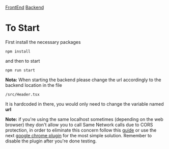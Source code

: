 [FrontEnd]()
[Backend]()

# To Start
First install the necessary packages
```
npm install
```
and then to start
```
npm run start
```

**Nota:** When starting the backend please change the url accordingly to the backend location in the file
```
/src/Header.tsx
```
It is hardcoded in there, you would only need to change the variable named **url**


**Note:** if you're using the same localhost sometimes (depending on the web browser) they don't allow you to call Same Network calls due to CORS protection, in order to eliminate this concern follow this [guide](https://www.thepolyglotdeveloper.com/2014/08/bypass-cors-errors-testing-apis-locally/) or use the next [google chrome plugin](https://chrome.google.com/webstore/detail/moesif-orign-cors-changer/digfbfaphojjndkpccljibejjbppifbc) for the most simple solution.
Remember to disable the plugin after you're done testing.

